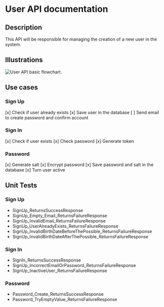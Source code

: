 # User API documentation

## Description

This API will be responsible for managing the creation of a new user in the system.

## Illustrations

![User API basic flowchart.](https://i.imgur.com/ejGTRVn.png)

## Use cases

### Sign Up

[x] Check if user already exists
[x] Save user in the database
[ ] Send email to create password and confirm account

### Sign In

[x] Check if user exists
[x] Check password
[x] Generate token

### Password

[x] Generate salt
[x] Encrypt password
[x] Save password and salt in the database
[x] Turn user active
## Unit Tests

### Sign Up
 - SignUp_ReturnsSuccessResponse
 - SignUp_Empty_Email_ReturnsFailureResponse
 - SignUp_InvalidEmail_ReturnsFailureResponse
 - SignUp_UserAlreadyExists_ReturnsFailureResponse
 - SignUp_InvalidBirthDateBeforeThePossible_ReturnsFailureResponse
 - SignUp_InvalidBirthDateAfterThePossible_ReturnsFailureResponse

### Sign In
 - SignIn_ReturnsSuccessResponse
 - SignUp_IncorrectEmailOrPassword_ReturnsFailureResponse
 - SignUp_InactiveUser_ReturnsFailureResponse

### Password
 - Password_Create_ReturnsSuccessResponse
 - Password_TryEmptyValue_ReturnsFailureResponse



